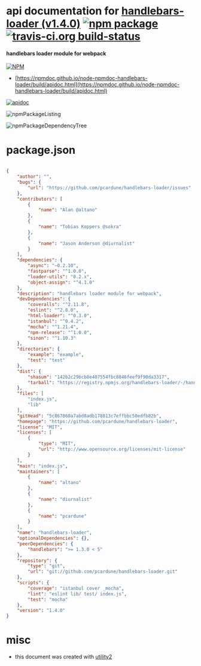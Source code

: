 # api documentation for  [handlebars-loader (v1.4.0)](https://github.com/pcardune/handlebars-loader)  [![npm package](https://img.shields.io/npm/v/npmdoc-handlebars-loader.svg?style=flat-square)](https://www.npmjs.org/package/npmdoc-handlebars-loader) [![travis-ci.org build-status](https://api.travis-ci.org/npmdoc/node-npmdoc-handlebars-loader.svg)](https://travis-ci.org/npmdoc/node-npmdoc-handlebars-loader)
#### handlebars loader module for webpack

[![NPM](https://nodei.co/npm/handlebars-loader.png?downloads=true&downloadRank=true&stars=true)](https://www.npmjs.com/package/handlebars-loader)

- [https://npmdoc.github.io/node-npmdoc-handlebars-loader/build/apidoc.html](https://npmdoc.github.io/node-npmdoc-handlebars-loader/build/apidoc.html)

[![apidoc](https://npmdoc.github.io/node-npmdoc-handlebars-loader/build/screenCapture.buildCi.browser.%252Ftmp%252Fbuild%252Fapidoc.html.png)](https://npmdoc.github.io/node-npmdoc-handlebars-loader/build/apidoc.html)

![npmPackageListing](https://npmdoc.github.io/node-npmdoc-handlebars-loader/build/screenCapture.npmPackageListing.svg)

![npmPackageDependencyTree](https://npmdoc.github.io/node-npmdoc-handlebars-loader/build/screenCapture.npmPackageDependencyTree.svg)



# package.json

```json

{
    "author": "",
    "bugs": {
        "url": "https://github.com/pcardune/handlebars-loader/issues"
    },
    "contributors": [
        {
            "name": "Alan @altano"
        },
        {
            "name": "Tobias Koppers @sokra"
        },
        {
            "name": "Jason Anderson @diurnalist"
        }
    ],
    "dependencies": {
        "async": "~0.2.10",
        "fastparse": "^1.0.0",
        "loader-utils": "0.2.x",
        "object-assign": "^4.1.0"
    },
    "description": "handlebars loader module for webpack",
    "devDependencies": {
        "coveralls": "^2.11.8",
        "eslint": "^2.8.0",
        "html-loader": "^0.3.0",
        "istanbul": "^0.4.2",
        "mocha": "^1.21.4",
        "npm-release": "^1.0.0",
        "sinon": "^1.10.3"
    },
    "directories": {
        "example": "example",
        "test": "test"
    },
    "dist": {
        "shasum": "142b2c29bcb8e407554fbc8846feef9f90da3317",
        "tarball": "https://registry.npmjs.org/handlebars-loader/-/handlebars-loader-1.4.0.tgz"
    },
    "files": [
        "index.js",
        "lib"
    ],
    "gitHead": "5c867860a7abd8adb178813c7effbbc50edfb82b",
    "homepage": "https://github.com/pcardune/handlebars-loader",
    "license": "MIT",
    "licenses": [
        {
            "type": "MIT",
            "url": "http://www.opensource.org/licenses/mit-license"
        }
    ],
    "main": "index.js",
    "maintainers": [
        {
            "name": "altano"
        },
        {
            "name": "diurnalist"
        },
        {
            "name": "pcardune"
        }
    ],
    "name": "handlebars-loader",
    "optionalDependencies": {},
    "peerDependencies": {
        "handlebars": ">= 1.3.0 < 5"
    },
    "repository": {
        "type": "git",
        "url": "git://github.com/pcardune/handlebars-loader.git"
    },
    "scripts": {
        "coverage": "istanbul cover _mocha",
        "lint": "eslint lib/ test/ index.js",
        "test": "mocha"
    },
    "version": "1.4.0"
}
```



# misc
- this document was created with [utility2](https://github.com/kaizhu256/node-utility2)
